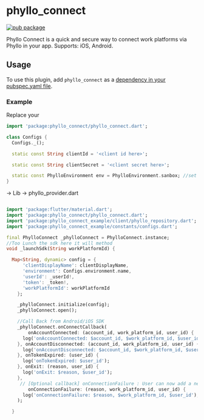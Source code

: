 # phyllo_connect

[![pub package](https://img.shields.io/pub/v/phyllo_connect.svg)](https://pub.dev/packages/phyllo_connect)

Phyllo Connect is a quick and secure way to connect work platforms via Phyllo in your app.
Supports:
iOS, Android.

## Usage

To use this plugin, add `phyllo_connect` as a [dependency in your pubspec.yaml file](https://flutter.dev/platform-plugins/).

### Example

Replace your

```dart
import 'package:phyllo_connect/phyllo_connect.dart';

class Configs {
  Configs._();

  static const String clientId = '<client id here>';

  static const String clientSecret = '<client secret here>';

  static const PhylloEnvironment env = PhylloEnvironment.sanbox; //set phyllo environment
}
```

-> Lib -> phyllo_provider.dart

```dart

import 'package:flutter/material.dart';
import 'package:phyllo_connect/phyllo_connect.dart';
import 'package:phyllo_connect_example/client/phyllo_repository.dart';
import 'package:phyllo_connect_example/constants/configs.dart';

final PhylloConnect _phylloConnect = PhylloConnect.instance;
//Too Lunch the sdk here it will method
void _launchSdk(String workPlatformId) {

  Map<String, dynamic> config = {
      'clientDisplayName': clientDisplayName,
      'environment': Configs.environment.name,
      'userId': _userId!,
      'token': _token!,
      'workPlatformId': workPlatformId
    };

    _phylloConnect.initialize(config);
    _phylloConnect.open();

    //Call Back from Android/iOS SDK
    _phylloConnect.onConnectCallback(
        onAccountConnected: (account_id, work_platform_id, user_id) {
      log('onAccountConnected: $account_id, $work_platform_id, $user_id');
    }, onAccountDisconnected: (account_id, work_platform_id, user_id) {
      log('onAccountDisconnected: $account_id, $work_platform_id, $user_id');
    }, onTokenExpired: (user_id) {
      log('onTokenExpired: $user_id');
    }, onExit: (reason, user_id) {
      log('onExit: $reason, $user_id');
    },
     // [Optional callback] onConnectionFailure : User can now add a new callback connectionFailure for tracking the reason of accounts not getting connected.
        onConnectionFailure: (reason, work_platform_id, user_id) {
      log('onConnectionFailure: $reason, $work_platform_id, $user_id');
    );

  }

```
